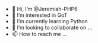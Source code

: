 - 👋 Hi, I’m @Jeremiah-PHP6
- 👀 I’m interested in GoT
- 🌱 I’m currently learning Python 
- 💞️ I’m looking to collaborate on ...
- 📫 How to reach me ...

<!---
Jeremiah-PHP6/Jeremiah-PHP6 is a ✨ special ✨ repository because its `README.md` (this file) appears on your GitHub profile.
You can click the Preview link to take a look at your changes.
--->
